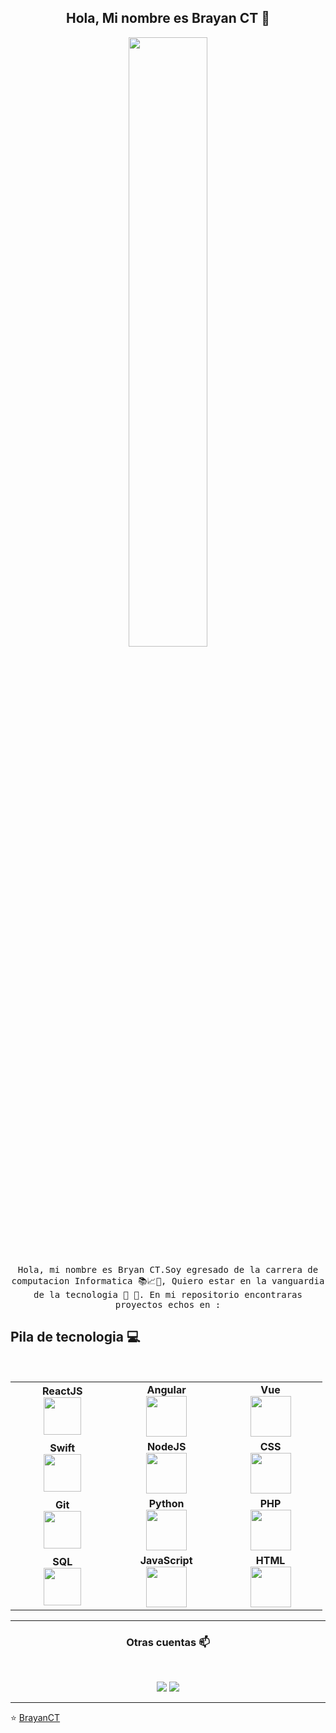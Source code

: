
<h2 align="center"> Hola, Mi nombre es Brayan CT 👋 <br/> </h2> 

<p align="center"><img width=50% src="/files/article/article_02106_.jpg"></p>


<p align="center"> <samp>Hola, mi nombre es Bryan CT.Soy egresado de la carrera de computacion Informatica 📚📈🔬, Quiero estar en la vanguardia de la tecnologia 🤩 🎈. En mi repositorio encontraras proyectos echos en : 
  
  
## Pila de tecnologia :computer:

<br>
<table>
<tbody>

<tr>

<td align="center" width="20%">
    <span><b><center>ReactJS</center></b></span> 
    <img height=60px src="https://img.icons8.com/ultraviolet/2x/react.png"> 
</td>

<td align="center" width="20%">
    <span><b><center>Angular</center></b></span> 
    <img height=65px src="https://img.icons8.com/color/48/000000/angularjs.png"/>
</td>



<td align="center" width="20%">
    <span><b><center>Vue</center></b></span> 
    <img  height=65px src="https://img.icons8.com/color/48/000000/vue-js.png"/>
</td>
</tr>
<!-- segunda fase -->

<td align="center" width="20%">
    <span><b><center>Swift</center></b></span> 
    <img height=60px src="https://img.icons8.com/fluent/96/swift.png"> 
</td>

<td align="center" width="20%">
    <span><b><center>NodeJS</center></b></span> 
    <img height=65px src="https://img.icons8.com/color/2x/nodejs.png"> 
</td>



<td align="center" width="20%">
    <span><b><center>CSS</center></b></span> 
    <img height=65px src="https://img.icons8.com/nolan/2x/css.png"> 
</td>
</tr>

<!-- tercera face -->

<td align="center" width="20%">
    <span><b><center>Git</center></b></span> 
    <img height=60px src="https://img.icons8.com/ios-glyphs/2x/github-2.png"> 
</td>

<td align="center" width="20%">
    <span><b><center>Python</center></b></span> 
    <img height=65px src="https://img.icons8.com/color/2x/python.png"> 
</td>



<td align="center" width="20%">
<span><b><center>PHP</center></b></span> 
<img height=65px src="https://img.icons8.com/dusk/64/000000/php-logo.png"/>
</td>

<!-- cuarta fase -->

<tr>
<td align="center" width="20%">
<span><b><center>SQL</center></b></span> 
<img height=60px src="https://img.icons8.com/ios-filled/2x/sql.png"> 
</td>

<td align="center" width="20%">
<span><b><center>JavaScript</center></b></span> 
<img height=65px src="https://img.icons8.com/color/2x/javascript.png"> 
</td>

<td align="center" width="20%">
<span><b><center>HTML</center></b></span> 
<img height=65px src="https://img.icons8.com/color/2x/html-5.png"> 
</td>
</tr>

</tbody>
</table>

____



<h3 align="center"> Otras cuentas 📫 </h3>
<br />
<p align="center">
<a href="https://www.linkedin.com/in/brayan-capcha-90818a196/"><img src="https://img.shields.io/badge/linkedin-%230077B5.svg?&style=for-the-badge&logo=linkedin&logoColor=white"/></a>
<a href="https://www.facebook.com/brayan.capchataype"><img src="https://img.shields.io/badge/facebook-%230077B5.svg?&style=for-the-badge&logo=facebook&logoColor=white"/></a>

</p>

____


<p align="center">

⭐️ [BrayanCT](https://github.com/BRAYANCT)

</p>
